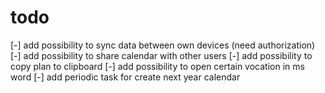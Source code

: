 # todo

[-] add possibility to sync data between own devices (need authorization)
[-] add possibility to share calendar with other users
[-] add possibility to copy plan to clipboard
[-] add possibility to open certain vocation in ms word
[-] add periodic task for create next year calendar
